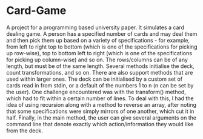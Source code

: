 # Card-Game

A project for a programming based university paper. It simulates a card dealing game. A person has a specified number of cards and may deal them and then pick them up based on a variety of specifications - for example, from left to right top to bottom (which is one of the specifications for picking up row-wise), top to bottom left to right (which is one of the specifications for picking up column-wise) and so on. The rows/columns can be of any length, but must be of the same length. Several methods initialise the deck, count transformations, and so on. There are also support methods that are used within larger ones. The deck can be initialised by a custom set of cards read in from stdin, or a default of the numbers 1 to n (n can be set by the user). One challenge encountered was with the transform() method, which had to fit within a certain number of lines. To deal with this, I had the idea of using recursion along with a method to reverse an array, after noting that some specifications were simply mirrors of one another, which cut it in half. Finally, in the main method, the user can give several arguments on the command line that denote exactly which action/information they would like from the deck. 
